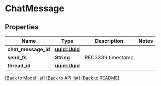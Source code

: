 # ChatMessage

## Properties

Name | Type | Description | Notes
------------ | ------------- | ------------- | -------------
**chat_message_id** | [**uuid::Uuid**](uuid::Uuid.md) |  | 
**send_ts** | **String** | RFC3339 timestamp | 
**thread_id** | [**uuid::Uuid**](uuid::Uuid.md) |  | 

[[Back to Model list]](../README.md#documentation-for-models) [[Back to API list]](../README.md#documentation-for-api-endpoints) [[Back to README]](../README.md)


